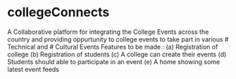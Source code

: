 # collegeConnects

A Collaborative platform for integrating the College Events across the country and providing oppurtunity to college events to take part in various # Technical and # Cultural Events
Features to be made : 
  (a) Registration of college
  (b) Registration of students
  (c) A college can create their events
  (d) Students should able to participate in an event
  (e) A home showing some latest event feeds

